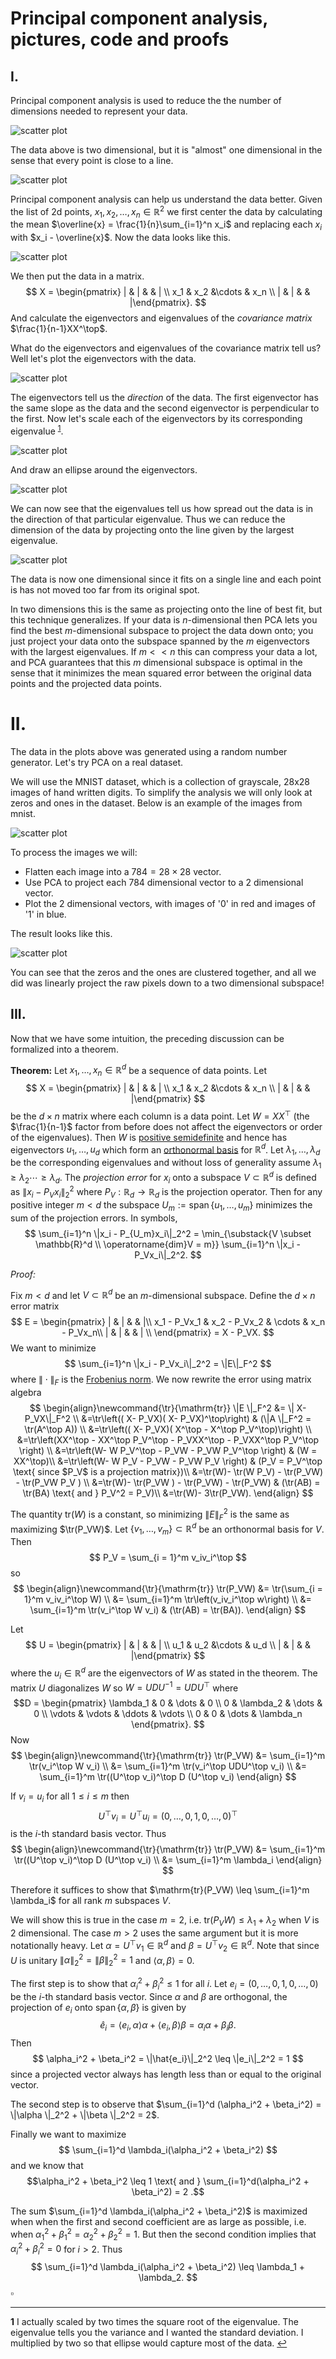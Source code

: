 # Principal component analysis, pictures, code and proofs

## I.

Principal component analysis is used to reduce the the number of dimensions needed to represent your data.

![scatter plot](img/plot1.png)

The data above is two dimensional, but it is "almost" one dimensional in the sense that every point is close to a line.

![scatter plot](img/plot2.png)

Principal component analysis can help us understand the data better. Given the list of 2d points, $x_1, x_2, \dots , x_n \in \mathbb{R}^2$ we first center the data by calculating the mean $\overline{x} = \frac{1}{n}\sum_{i=1}^n x_i$ and replacing each $x_i$ with $x_i - \overline{x}$. Now the data looks like this.

![scatter plot](img/plot3.png)

We then put the data in a matrix.
$$
X = \begin{pmatrix}
| & | &  & | \\
x_1 & x_2 &\cdots & x_n \\
| & | &  & |\end{pmatrix}.
$$
And calculate the eigenvectors and eigenvalues of the *covariance matrix* $\frac{1}{n-1}XX^\top$.

What do the eigenvectors and eigenvalues of the covariance matrix tell us? Well let's plot the eigenvectors with the data.

![scatter plot](img/plot4.png)

The eigenvectors tell us the *direction* of the data. The first eigenvector has the same slope as the data and the second eigenvector is perpendicular to the first. Now let's scale each of the eigenvectors by its corresponding eigenvalue <sup id="a1">[1](#f1)</sup>.

![scatter plot](img/plot5.png)

And draw an ellipse around the eigenvectors.

![scatter plot](img/plot6.png)

We can now see that the eigenvalues tell us how spread out the data is in the direction of that particular eigenvalue. Thus we can reduce the dimension of the data by projecting onto the line given by the largest eigenvalue.

![scatter plot](img/plot7.png)

The data is now one dimensional since it fits on a single line and each point is has not moved too far from its original spot.

In two dimensions this is the same as projecting onto the line of best fit, but this technique generalizes. If your data is $n$-dimensional then PCA lets you find the best $m$-dimensional subspace to project the data down onto; you just project your data onto the subspace spanned by the $m$ eigenvectors with the largest eigenvalues. If $m << n$ this can compress your data a lot, and PCA guarantees that this $m$ dimensional subspace is optimal in the sense that it minimizes the mean squared error between the original data points and the projected data points.

# II.

The data in the plots above was generated using a random number generator. Let's try PCA on a real dataset.

We will use the MNIST dataset, which is a collection of grayscale, 28x28 images of hand written digits. To simplify the analysis we will only look at zeros and ones in the dataset. Below is an example of the images from mnist.

![scatter plot](img/plot8.png)

To process the images we will:

 * Flatten each image into a $784 = 28\times 28$ vector.
 * Use PCA to project each 784 dimensional vector to a 2 dimensional vector.
 * Plot the 2 dimensional vectors, with images of '0' in red and images of '1' in blue.

The result looks like this.

![scatter plot](img/plot9.png)

You can see that the zeros and the ones are clustered together, and all we did was linearly project the raw pixels down to a two dimensional subspace!

## III.

Now that we have some intuition, the preceding discussion can be formalized into a theorem.

**Theorem:** Let $x_1, \dots , x_n \in \mathbb{R}^d$ be a sequence of data points. 
Let 
$$
X = \begin{pmatrix}
| & | &  & | \\
x_1 & x_2 &\cdots & x_n \\
| & | &  & |\end{pmatrix}
$$
 be the $d \times n$ matrix where each column is a data point.
Let $W = XX^\top$ (the $\frac{1}{n-1}$ factor from before does not affect the eigenvectors or order of the eigenvalues).
Then $W$ is [positive semidefinite](https://en.wikipedia.org/wiki/Positive-definite_matrix#Positive_semidefinite) and hence has eigenvectors $u_1, \dots , u_d$ which form an [orthonormal basis](https://en.wikipedia.org/wiki/Orthonormal_basis) for $\mathbb{R}^d$.
Let $\lambda_1, \dots , \lambda_d$ be the corresponding eigenvalues and without loss of generality assume $\lambda_1 \geq \lambda_2 \cdots \geq \lambda_d$.
The *projection error* for $x_i$ onto a subspace $V \subset \mathbb{R}^d$ is defined as $\|x_i - P_Vx_i\|_2^2$ where $P_V:\mathbb{R}_d \to \mathbb{R}_d$ is the projection operator.
Then for any positive integer $m < d$ the subspace $U_m := \operatorname{span}\{u_1, \dots , u_m\}$ minimizes the sum of the projection errors. In symbols,
$$
\sum_{i=1}^n \|x_i - P_{U_m}x_i\|_2^2 = \min_{\substack{V \subset \mathbb{R}^d \\ \operatorname{dim}V = m}} \sum_{i=1}^n \|x_i - P_Vx_i\|_2^2.
$$

*Proof:* 

Fix $m < d$ and let $V \subset \mathbb{R}^d$ be an $m$-dimensional subspace. Define the $d \times n$ error matrix
$$
E = 
\begin{pmatrix}
    | & | &  & |\\
     x_1 - P_Vx_1  & x_2 - P_Vx_2 & \cdots & x_n - P_Vx_n\\
     | & | &  & | \\
\end{pmatrix}
= X - P_VX.
$$
We want to minimize
$$
\sum_{i=1}^n \|x_i - P_Vx_i\|_2^2 = \|E\|_F^2
$$
where $\|\cdot \|_F$ is the [Frobenius norm](https://en.wikipedia.org/wiki/Matrix_norm#Frobenius_norm).
We now rewrite the error using matrix algebra
$$
\begin{align}\newcommand{\tr}{\mathrm{tr}}
\|E \|_F^2 
&= \| X- P_VX\|_F^2 \\
&=\tr\left(( X- P_VX)( X- P_VX)^\top\right) & (\|A \|_F^2 = \tr(A^\top A)) \\
&=\tr\left(( X- P_VX)( X^\top - X^\top P_V^\top)\right) \\
&=\tr\left(XX^\top - XX^\top P_V^\top - P_VXX^\top - P_VXX^\top P_V^\top \right) \\
&=\tr\left(W- W P_V^\top - P_VW - P_VW P_V^\top \right) & (W = XX^\top)\\
&=\tr\left(W- W P_V - P_VW - P_VW P_V \right) & (P_V = P_V^\top \text{ since $P_V$ is a projection matrix})\\
&=\tr(W)- \tr(W P_V) - \tr(P_VW) - \tr(P_VW P_V ) \\
&=\tr(W)- \tr(P_VW ) - \tr(P_VW) - \tr(P_VW) & (\tr(AB) = \tr(BA) \text{ and } P_V^2 = P_V)\\
&=\tr(W)- 3\tr(P_VW).
\end{align}
$$

The quantity $\mathrm{tr}(W)$ is a constant, so minimizing $\|E \|_F^2$ is the same as maximizing $\tr(P_VW)$. Let $\{v_1, \dots , v_m\} \subset \mathbb{R}^d$ be an orthonormal basis for $V$. Then 
$$
P_V = \sum_{i = 1}^m v_iv_i^\top
$$
so
$$
\begin{align}\newcommand{\tr}{\mathrm{tr}}
    \tr(P_VW)
    &= \tr(\sum_{i = 1}^m v_iv_i^\top W) \\
    &= \sum_{i=1}^m \tr\left(v_iv_i^\top w\right) \\
    &= \sum_{i=1}^m \tr(v_i^\top W v_i) & (\tr(AB) = \tr(BA)).
\end{align}
$$


Let 
$$
U = \begin{pmatrix}
| & | &  & | \\
u_1 & u_2 &\cdots & u_d \\
| & | &  & |\end{pmatrix}
$$
where the $u_i \in \mathbb{R}^d$ are the eigenvectors of $W$ as stated in the theorem. The matrix $U$ diagonalizes $W$ so $W = UDU^{-1} =  UDU^\top$ where 
$$D = \begin{pmatrix}
\lambda_1 & 0 & \dots & 0 \\
0 & \lambda_2 & \dots & 0 \\
\vdots & \vdots & \ddots & \vdots \\
0 & 0 & \dots & \lambda_n
\end{pmatrix}.
$$
Now
$$
\begin{align}\newcommand{\tr}{\mathrm{tr}}
\tr(P_VW)
&= \sum_{i=1}^m \tr(v_i^\top W v_i)  \\
&= \sum_{i=1}^m \tr(v_i^\top UDU^\top v_i)  \\
&= \sum_{i=1}^m  \tr((U^\top v_i)^\top D (U^\top v_i) 
\end{align}
$$

If $v_i = u_i$ for all $1 \leq i \leq m$ then 
$$U^\top v_i = U^\top u_i = (0, \dots, 0, 1, 0, \dots, 0)^\top$$
is the $i$-th standard basis vector. Thus 
$$
\begin{align}\newcommand{\tr}{\mathrm{tr}}
\tr(P_VW)
&= \sum_{i=1}^m  \tr((U^\top v_i)^\top D (U^\top v_i) \\
&= \sum_{i=1}^m \lambda_i
\end{align}
$$

Therefore it suffices to show that $\mathrm{tr}(P_VW) \leq \sum_{i=1}^m \lambda_i$ for all rank $m$ subspaces $V$.

We will show this is true in the case $m = 2$, i.e. $\mathrm{tr}(P_VW) \leq \lambda_1 + \lambda_2$ when $V$ is 2 dimensional. The case $m > 2$ uses the same argument but it is more notationally heavy. Let $\alpha = U^\top v_1 \in \mathbb{R}^d$ and $\beta =U^\top v_2 \in \mathbb{R}^d$. Note that since $U$ is unitary $\|\alpha\|_2^2 = \|\beta\|_2^2 = 1$ and $\langle \alpha, \beta \rangle = 0$.

The first step is to show that $\alpha_i^2 + \beta_i^2 \leq 1$ for all $i$. Let $e_i = (0, \dots , 0, 1, 0, \dots , 0)$ be the $i$-th standard basis vector. Since $\alpha$ and $\beta$ are orthogonal, the projection of $e_i$ onto $\operatorname{span}\{\alpha, \beta \}$ is given by
$$\hat{e}_i = \langle e_i, \alpha \rangle \alpha + \langle e_i, \beta \rangle \beta = \alpha_i \alpha + \beta_i \beta .$$
Then
$$ \alpha_i^2 + \beta_i^2 = \|\hat{e_i}\|_2^2 \leq \|e_i\|_2^2 = 1 $$
since a projected vector always has length less than or equal to the original vector.

The second step is to observe that $\sum_{i=1}^d (\alpha_i^2 + \beta_i^2) = \|\alpha \|_2^2 + \|\beta \|_2^2 = 2$.

Finally we want to maximize 
$$ \sum_{i=1}^d \lambda_i(\alpha_i^2 + \beta_i^2) $$
and we know that
$$\alpha_i^2 + \beta_i^2 \leq 1 \text{ and } \sum_{i=1}^d(\alpha_i^2 + \beta_i^2) = 2 .$$

The sum $\sum_{i=1}^d \lambda_i(\alpha_i^2 + \beta_i^2)$ is maximized when when the first and second coefficient are as large as possible, i.e. when $\alpha_1^2 + \beta_1^2 = \alpha_2^2 + \beta_2^2 = 1$. But then the second condition implies that $\alpha_i^2 + \beta_i^2 = 0$ for $i > 2$. Thus
$$ \sum_{i=1}^d \lambda_i(\alpha_i^2 + \beta_i^2) \leq \lambda_1 + \lambda_2. $$
$\square$



--------------------------------------------------------------
<b id="f1">1</b> I actually scaled by two times the square root of the eigenvalue. The eigenvalue tells you the variance and I wanted the standard deviation. I multiplied by two so that ellipse would capture most of the data. [↩](#a1)